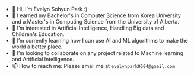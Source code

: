 - 👋 Hi, I’m Evelyn Sohyun Park :)
- 🏫 I earned my Bachelor's in Computer Science from Korea University and a Master's in Computing Science from the University of Alberta.
- 👀 I’m interested in Artificial Intelligence, Handling Big data and Children's Education.
- 🌱 I’m currently learning how I can use AI and ML algorithms to make the world a better place.
- 💞️ I’m looking to collaborate on any project related to Machine learning and Artificial Intelligence.
- 📫 How to reach me: Please email me at `evelynpark0504@gmail.com`

<!---
evelynpark0504/evelynpark0504 is a ✨ special ✨ repository because its `README.md` (this file) appears on your GitHub profile.
You can click the Preview link to take a look at your changes.
--->
